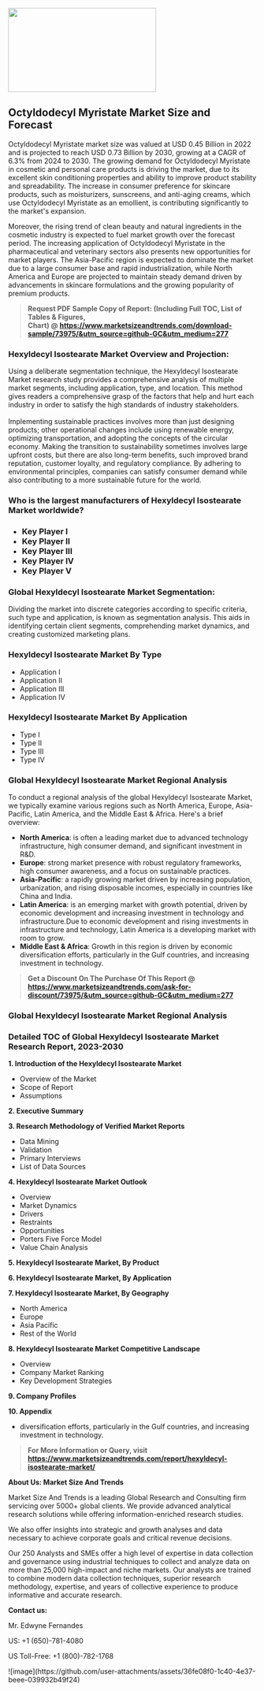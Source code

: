 <p><img class="alignnone size-medium wp-image-20088" src="https://ffe5etoiles.com/wp-content/uploads/2024/12/MST1-300x171.png" alt="" width="300" height="171" /></p><h2>Octyldodecyl Myristate Market Size and Forecast</h2><p>Octyldodecyl Myristate market size was valued at USD 0.45 Billion in 2022 and is projected to reach USD 0.73 Billion by 2030, growing at a CAGR of 6.3% from 2024 to 2030. The growing demand for Octyldodecyl Myristate in cosmetic and personal care products is driving the market, due to its excellent skin conditioning properties and ability to improve product stability and spreadability. The increase in consumer preference for skincare products, such as moisturizers, sunscreens, and anti-aging creams, which use Octyldodecyl Myristate as an emollient, is contributing significantly to the market's expansion.</p><p>Moreover, the rising trend of clean beauty and natural ingredients in the cosmetic industry is expected to fuel market growth over the forecast period. The increasing application of Octyldodecyl Myristate in the pharmaceutical and veterinary sectors also presents new opportunities for market players. The Asia-Pacific region is expected to dominate the market due to a large consumer base and rapid industrialization, while North America and Europe are projected to maintain steady demand driven by advancements in skincare formulations and the growing popularity of premium products.</p></p><blockquote id="" class=""><strong>Request PDF Sample Copy of Report: (Including Full TOC, List of Tables &amp; Figures, Chart)&nbsp;@&nbsp;<strong><a href="https://www.marketsizeandtrends.com/download-sample/73975/&utm_source=github-GC&utm_medium=277" target="_blank">https://www.marketsizeandtrends.com/download-sample/73975/&utm_source=github-GC&utm_medium=277</a></strong></strong></blockquote><h3 id="" class="">Hexyldecyl Isostearate Market&nbsp;Overview and Projection:</h3><p id="" class="">Using a deliberate segmentation technique, the Hexyldecyl Isostearate Market research study provides a comprehensive analysis of multiple market segments, including application, type, and location. This method gives readers a comprehensive grasp of the factors that help and hurt each industry in order to satisfy the high standards of industry stakeholders. <br /> <br />Implementing sustainable practices involves more than just designing products; other operational changes include using renewable energy, optimizing transportation, and adopting the concepts of the circular economy. Making the transition to sustainability sometimes involves large upfront costs, but there are also long-term benefits, such improved brand reputation, customer loyalty, and regulatory compliance. By adhering to environmental principles, companies can satisfy consumer demand while also contributing to a more sustainable future for the world.</p><h3 id="" class="">Who is the largest manufacturers of&nbsp;Hexyldecyl Isostearate Market worldwide?</h3><h3 class=""><p><ul><li>Key Player I </li><li> Key Player II </li><li> Key Player III </li><li> Key Player IV </li><li> Key Player V</li></ul></p></h3><h3 id="" class="">Global&nbsp;Hexyldecyl Isostearate Market Segmentation:</h3><p id="" class="">Dividing the market into discrete categories according to specific criteria, such type and application, is known as segmentation analysis. This aids in identifying certain client segments, comprehending market dynamics, and creating customized marketing plans.</p><h3 id="" class="">Hexyldecyl Isostearate Market&nbsp;By Type</h3><p><p><ul><li>Application I </li><li> Application II </li><li> Application III </li><li> Application IV</p></li></ul></p></p><h3 id="" class="">Hexyldecyl Isostearate Market&nbsp;By Application</h3><p class=""><p><ul><li>Type I </li><li> Type II </li><li> Type III </li><li> Type IV</li></ul></p></p><h3 id="" class="">Global Hexyldecyl Isostearate Market Regional Analysis</h3><p id="" class="">To conduct a regional analysis of the global Hexyldecyl Isostearate Market, we typically examine various regions such as North America, Europe, Asia-Pacific, Latin America, and the Middle East &amp; Africa. Here's a brief overview:</p><ul><li><strong>North America</strong>: is often a leading market due to advanced technology infrastructure, high consumer demand, and significant investment in R&amp;D.</li><li><strong>Europe</strong>: strong market presence with robust regulatory frameworks, high consumer awareness, and a focus on sustainable practices.</li><li><strong>Asia-Pacific</strong>: a rapidly growing market driven by increasing population, urbanization, and rising disposable incomes, especially in countries like China and India.</li><li><strong>Latin America</strong>: is an emerging market with growth potential, driven by economic development and increasing investment in technology and infrastructure.Due to economic development and rising investments in infrastructure and technology, Latin America is a developing market with room to grow.</li><li><strong>Middle East &amp; Africa</strong>: Growth in this region is driven by economic diversification efforts, particularly in the Gulf countries, and increasing investment in technology.</li></ul><blockquote id="" class=""><strong>Get a Discount On The Purchase Of This Report @ <strong><a href="https://www.marketsizeandtrends.com/ask-for-discount/73975/&utm_source=github-GC&utm_medium=277" target="_blank">https://www.marketsizeandtrends.com/ask-for-discount/73975/&utm_source=github-GC&utm_medium=277</a></strong></strong></blockquote><h3 id="" class="">Global Hexyldecyl Isostearate Market Regional Analysis</h3><h3 id="" class="">Detailed TOC of Global Hexyldecyl Isostearate Market Research Report, 2023-2030</h3><p id="" class=""><strong>1. Introduction of the Hexyldecyl Isostearate Market</strong></p><ul><li>Overview of the Market</li><li>Scope of Report</li><li>Assumptions</li></ul><p id="" class=""><strong>2. Executive Summary</strong></p><p id="" class=""><strong>3. Research Methodology of Verified Market Reports</strong></p><ul><li>Data Mining</li><li>Validation</li><li>Primary Interviews</li><li>List of Data Sources</li></ul><p id="" class=""><strong>4. Hexyldecyl Isostearate Market Outlook</strong></p><ul><li>Overview</li><li>Market Dynamics</li><li>Drivers</li><li>Restraints</li><li>Opportunities</li><li>Porters Five Force Model</li><li>Value Chain Analysis</li></ul><p id="" class=""><strong>5. Hexyldecyl Isostearate Market, By Product</strong></p><p id="" class=""><strong>6. Hexyldecyl Isostearate Market, By Application</strong></p><p id="" class=""><strong>7. Hexyldecyl Isostearate Market, By Geography</strong></p><ul><li>North America</li><li>Europe</li><li>Asia Pacific</li><li>Rest of the World</li></ul><p id="" class=""><strong>8. Hexyldecyl Isostearate Market Competitive Landscape</strong></p><ul><li>Overview</li><li>Company Market Ranking</li><li>Key Development Strategies</li></ul><p id="" class=""><strong>9. Company Profiles</strong></p><p id="" class=""><strong>10. Appendix</strong></p><ul><li>diversification efforts, particularly in the Gulf countries, and increasing investment in technology.</li></ul><blockquote id="" class=""><strong>For More Information or Query, visit <strong><strong><a href="https://www.marketsizeandtrends.com/report/hexyldecyl-isostearate-market/" target="_blank">https://www.marketsizeandtrends.com/report/hexyldecyl-isostearate-market/</a></strong></strong></strong></blockquote><p id="" class=""><strong>About Us: Market Size And Trends</strong></p><p id="" class="">Market Size And Trends is a leading Global Research and Consulting firm servicing over 5000+ global clients. We provide advanced analytical research solutions while offering information-enriched research studies.</p><p id="" class="">We also offer insights into strategic and growth analyses and data necessary to achieve corporate goals and critical revenue decisions.</p><p id="" class="">Our 250 Analysts and SMEs offer a high level of expertise in data collection and governance using industrial techniques to collect and analyze data on more than 25,000 high-impact and niche markets. Our analysts are trained to combine modern data collection techniques, superior research methodology, expertise, and years of collective experience to produce informative and accurate research.</p><p id="" class=""><strong>Contact us:</strong></p><p id="" class="">Mr. Edwyne Fernandes</p><p id="" class="">US: +1 (650)-781-4080</p><p id="" class="">US Toll-Free: +1 (800)-782-1768</p>
![image](https://github.com/user-attachments/assets/36fe08f0-1c40-4e37-beee-039932b49f24)
